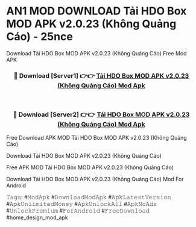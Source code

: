 # AN1 MOD DOWNLOAD Tải HDO Box MOD APK v2.0.23 (Không Quảng Cáo) - 25nce
Download Tải HDO Box MOD APK v2.0.23 (Không Quảng Cáo) Free Mod APK

<div align="center">
<h3>🔴 Download [Server1] 👉👉 <a href="https://apk-comot.site?title=Tải_HDO_Box_MOD_APK_v2.0.23_(Không_Quảng_Cáo)">Tải HDO Box MOD APK v2.0.23 (Không Quảng Cáo) Mod Apk</a></h3><br>

<h3>🔴 Download [Server2] 👉👉 <a href="https://apk-comot.site?title=Tải_HDO_Box_MOD_APK_v2.0.23_(Không_Quảng_Cáo)">Tải HDO Box MOD APK v2.0.23 (Không Quảng Cáo) Mod Apk</a></h3>
</div>


Free Download APK MOD Tải HDO Box MOD APK v2.0.23 (Không Quảng Cáo)

Download Tải HDO Box MOD APK v2.0.23 (Không Quảng Cáo) 

Free APK MOD Tải HDO Box MOD APK v2.0.23 (Không Quảng Cáo) 

Download Tải HDO Box MOD APK v2.0.23 (Không Quảng Cáo) Mod For Android

𝚃𝚊𝚐𝚜: #𝙼𝚘𝚍𝙰𝚙𝚔 #𝙳𝚘𝚠𝚗𝚕𝚘𝚊𝚍𝙼𝚘𝚍𝙰𝚙𝚔 #𝙰𝚙𝚔𝙻𝚊𝚝𝚎𝚜𝚝𝚅𝚎𝚛𝚜𝚒𝚘𝚗 #𝙰𝚙𝚔𝚄𝚗𝚕𝚒𝚖𝚒𝚝𝚎𝚍𝙼𝚘𝚗𝚎𝚢 #𝙰𝚙𝚔𝚄𝚗𝚕𝚘𝚌𝚔𝙰𝚕𝚕 #𝙰𝚙𝚔𝙽𝚘𝙰𝚍𝚜 #𝚄𝚗𝚕𝚘𝚌𝚔𝙿𝚛𝚎𝚖𝚒𝚞𝚖 #𝙵𝚘𝚛𝙰𝚗𝚍𝚛𝚘𝚒𝚍 #𝙵𝚛𝚎𝚎𝙳𝚘𝚠𝚗𝚕𝚘𝚊𝚍 #home_design_mod_apk
